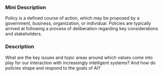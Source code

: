 ### Mini Description

Policy is a defined course of action, which may be proposed by a government, business, organization, or individual. Policies are typically arrived at following a process of deliberation regarding key considerations and stakeholders. 

### Description

What are the key issues and topic areas around which values come into play for our interaction with increasingly intelligent systems? And how do policies shape and respond to the goals of AI?
